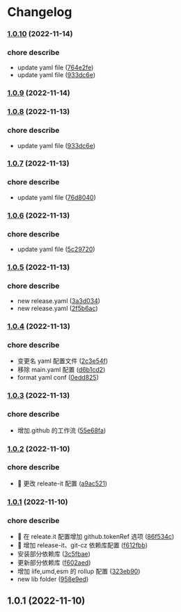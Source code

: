 # Changelog

### [1.0.10](https://github.com/MoonCheung/the-library/compare/v1.0.7...v1.0.10) (2022-11-14)

### chore describe

- update yaml file ([764e2fe](https://github.com/MoonCheung/the-library/commit/764e2fe3373c1ff7203578181f7bbdf21c753d2f))
- update yaml file ([933dc6e](https://github.com/MoonCheung/the-library/commit/933dc6ecc9c37f258aad00c796358d7576eb7678))

### [1.0.9](https://github.com/MoonCheung/the-library/compare/v1.0.8...v1.0.9) (2022-11-14)

### [1.0.8](https://github.com/MoonCheung/the-library/compare/v1.0.7...v1.0.8) (2022-11-13)

### chore describe

- update yaml file ([933dc6e](https://github.com/MoonCheung/the-library/commit/933dc6ecc9c37f258aad00c796358d7576eb7678))

### [1.0.7](https://github.com/MoonCheung/the-library/compare/v1.0.6...v1.0.7) (2022-11-13)

### chore describe

- update yaml file ([76d8040](https://github.com/MoonCheung/the-library/commit/76d80407bb5eb3f5d0869eee3d424dced9bebed2))

### [1.0.6](https://github.com/MoonCheung/the-library/compare/v1.0.5...v1.0.6) (2022-11-13)

### chore describe

- update yaml file ([5c29720](https://github.com/MoonCheung/the-library/commit/5c297208b96933118b53b2c4a4fb7a417d01b33f))

### [1.0.5](https://github.com/MoonCheung/the-library/compare/v1.0.4...v1.0.5) (2022-11-13)

### chore describe

- new release.yaml ([3a3d034](https://github.com/MoonCheung/the-library/commit/3a3d03474ffcfb3e3dbfbc66a3062face3ef35b4))
- new release.yaml ([2f5b6ac](https://github.com/MoonCheung/the-library/commit/2f5b6accefbc97d2d2880a83046f4a114ecfe176))

### [1.0.4](https://github.com/MoonCheung/the-library/compare/v1.0.3...v1.0.4) (2022-11-13)

### chore describe

- 变更名 yaml 配置文件 ([2c3e54f](https://github.com/MoonCheung/the-library/commit/2c3e54f12667bdc07d5f8cde500bc669a718792a))
- 移除 main.yaml 配置 ([d6b1cd2](https://github.com/MoonCheung/the-library/commit/d6b1cd28942fcda0791a175618707a0b1eb89107))
- format yaml conf ([0edd825](https://github.com/MoonCheung/the-library/commit/0edd82595cbd3ee6cf35cec52d13ab990e1d6cf7))

### [1.0.3](https://github.com/MoonCheung/the-library/compare/v1.0.2...v1.0.3) (2022-11-13)

### chore describe

- 增加.github 的工作流 ([55e68fa](https://github.com/MoonCheung/the-library/commit/55e68fad64c5b23b1ce2bafe1a19596793d8abe4))

### [1.0.2](https://github.com/MoonCheung/the-library/compare/1.0.1...v1.0.2) (2022-11-10)

### chore describe

- 🤖 更改 releate-it 配置 ([a9ac521](https://github.com/MoonCheung/the-library/commit/a9ac5216861a965274addac7d28478a7fe25ff87))

### [1.0.1](https://github.com/MoonCheung/the-library/compare/958e9ede9e04db629039b73f89e23fd9ca76552b...1.0.1) (2022-11-10)

### chore describe

- 🤖 在 releate.it 配置增加 github.tokenRef 选项 ([86f534c](https://github.com/MoonCheung/the-library/commit/86f534c1b58edcd702dba318c5569031795b2ada))
- 🤖 增加 release-it、git-cz 依赖库配置 ([f612fbb](https://github.com/MoonCheung/the-library/commit/f612fbb2c5ebbd5451da4ca31db66bb72a3d04ae))
- 安装部分依赖库 ([3c5fbae](https://github.com/MoonCheung/the-library/commit/3c5fbae5beb0eab747c73be90bb5e1e3dd5d3f4e))
- 更新部分依赖库 ([f602aed](https://github.com/MoonCheung/the-library/commit/f602aed274a22b594b41eeec5d3133634545c566))
- 增加 iife,umd,esm 的 rollup 配置 ([323eb90](https://github.com/MoonCheung/the-library/commit/323eb901fc0024e8c5777caa232ad0498a433f6a))
- new lib folder ([958e9ed](https://github.com/MoonCheung/the-library/commit/958e9ede9e04db629039b73f89e23fd9ca76552b))

## 1.0.1 (2022-11-10)
